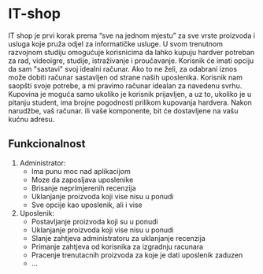 # IT-shop
IT shop je prvi korak prema “sve na jednom mjestu” za sve vrste proizvoda i usluga koje pruža odjel za informatičke usluge. U svom trenutnom razvojnom studiju omogućuje korisnicima da lahko kupuju hardver potreban za rad, videoigre, studije, istraživanje i proučavanje.
Korisnik će imati opciju da sam "sastavi" svoj idealni računar. Ako to ne želi, za odabrani iznos može dobiti računar sastavljen od strane naših uposlenika. Korisnik nam saopšti svoje potrebe, a mi pravimo računar idealan za navedenu svrhu. Kupovina je moguća samo ukoliko je korisnik prijavljen, a uz to, ukoliko je u pitanju student, ima brojne pogodnosti prilikom kupovanja hardvera. Nakon narudžbe, vaš računar. ili vaše komponente, bit će dostavljene na vašu kućnu adresu.

## Funkcionalnost
1. Administrator:
    - Ima punu moc nad aplikacijom
    - Moze da zaposljava uposlenike
    - Brisanje neprimjerenih recenzija
    - Uklanjanje proizvoda koji vise nisu u ponudi
    - Sve opcije kao uposlenik, ali i vise
2. Uposlenik:
    - Postavljanje proizvoda koji su u ponudi
    - Uklanjanje proizvoda koji vise nisu u ponudi
    - Slanje zahtjeva administratoru za uklanjanje recenzija
    - Primanje zahtjeva od korisnika za izgradnju racunara
    - Pracenje trenutacnih proizvoda za koje je dati uposlenik zaduzen
    - ...
